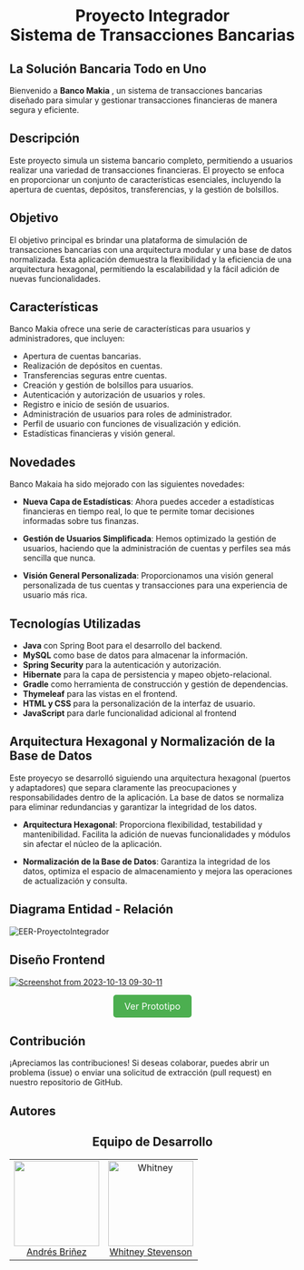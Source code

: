 

<h1 style="text-align:center;">Proyecto Integrador <br>  Sistema de Transacciones Bancarias </h1>

## La Solución Bancaria Todo en Uno
Bienvenido a **Banco Makia** , un sistema de transacciones bancarias diseñado para simular y gestionar transacciones financieras de manera segura y eficiente.

## Descripción
Este proyecto simula un sistema bancario completo, permitiendo a usuarios realizar una variedad de transacciones financieras. El proyecto se enfoca en proporcionar un conjunto de características esenciales, incluyendo la apertura de cuentas, depósitos, transferencias, y la gestión de bolsillos.

## Objetivo
El objetivo principal  es brindar una plataforma de simulación de transacciones bancarias con una arquitectura modular y una base de datos normalizada. Esta aplicación demuestra la flexibilidad y la eficiencia de una arquitectura hexagonal, permitiendo la escalabilidad y la fácil adición de nuevas funcionalidades.

## Características

Banco Makia ofrece una serie de características para usuarios y administradores, que incluyen:

- Apertura de cuentas bancarias.
- Realización de depósitos en cuentas.
- Transferencias seguras entre cuentas.
- Creación y gestión de bolsillos para usuarios.
- Autenticación y autorización de usuarios y roles.
- Registro e inicio de sesión de usuarios.
- Administración de usuarios para roles de administrador.
- Perfil de usuario con funciones de visualización y edición.
- Estadísticas financieras y visión general.

## Novedades

Banco Makaia ha sido mejorado con las siguientes novedades:

- **Nueva Capa de Estadísticas**: Ahora puedes acceder a estadísticas financieras en tiempo real, lo que te permite tomar decisiones informadas sobre tus finanzas.

- **Gestión de Usuarios Simplificada**: Hemos optimizado la gestión de usuarios, haciendo que la administración de cuentas y perfiles sea más sencilla que nunca.

- **Visión General Personalizada**: Proporcionamos una visión general personalizada de tus cuentas y transacciones para una experiencia de usuario más rica.


## Tecnologías Utilizadas
- **Java** con Spring Boot para el desarrollo del backend.
- **MySQL** como base de datos para almacenar la información.
- **Spring Security** para la autenticación y autorización.
- **Hibernate** para la capa de persistencia y mapeo objeto-relacional.
- **Gradle** como herramienta de construcción y gestión de dependencias.
- **Thymeleaf** para las vistas en el frontend.
- **HTML y CSS** para la personalización de la interfaz de usuario.
- **JavaScript** para darle funcionalidad adicional al frontend 


## Arquitectura Hexagonal y Normalización de la Base de Datos

Este proyecyo se desarrolló siguiendo una arquitectura hexagonal (puertos y adaptadores) que separa claramente las preocupaciones y responsabilidades dentro de la aplicación. La base de datos se normaliza para eliminar redundancias y garantizar la integridad de los datos.

- **Arquitectura Hexagonal**: Proporciona flexibilidad, testabilidad y mantenibilidad. Facilita la adición de nuevas funcionalidades y módulos sin afectar el núcleo de la aplicación.

- **Normalización de la Base de Datos**: Garantiza la integridad de los datos, optimiza el espacio de almacenamiento y mejora las operaciones de actualización y consulta.

## Diagrama Entidad - Relación
![EER-ProyectoIntegrador](https://github.com/WhitneySt/proyecto-integrador-backend/assets/98284374/d630d4ed-7760-458e-a1a4-e134100d9230)


## Diseño Frontend

[![Screenshot from 2023-10-13 09-30-11](https://github.com/WhitneySt/proyecto-integrador-backend/assets/98284374/db3f2823-ac20-4a54-a5f0-ca2b47830ac3)
](https://www.figma.com/file/amn06Gq80iXgEyCQVJFdcH/Prototipo-app?type=design&node-id=0%3A1&mode=design&t=zLDk71EIw4O5XSmf-1)

<p style="text-align:center;">
  <a href="https://www.figma.com/file/amn06Gq80iXgEyCQVJFdcH/Prototipo-app?type=design&node-id=0%3A1&mode=design&t=zLDk71EIw4O5XSmf-1" style="background-color: #4CAF50; color: white; padding: 10px 20px; border: none; text-align: center; text-decoration: none; display: inline-block; font-size: 16px; border-radius: 5px; cursor: pointer;">Ver Prototipo</a>
</p>

## Contribución

¡Apreciamos las contribuciones! Si deseas colaborar, puedes abrir un problema (issue) o enviar una solicitud de extracción (pull request) en nuestro repositorio de GitHub.


## Autores

<h2 align="center">Equipo de Desarrollo</h2>
<table align="center">
  <tbody>
    <tr>
      <td align="center" valign="top">
        <img width="150" height="150" src="https://avatars.githubusercontent.com/u/94869227?v=4">
        <br>
        <a href="https://github.com/andres-brinez">Andrés Briñez</a>        
      </td>
      <td align="center" valign="top">
        <img width="150" height="150" src="https://avatars.githubusercontent.com/u/98284374?s=400&u=81338bd8c1dbcc72d7933ef7991ea84dd5639ddc&v=4" alt="Whitney">
        <br>
        <a href="https://github.com/WhitneySt">Whitney Stevenson</a>        
      </td>      
     </tr>
  </tbody>
</table>


